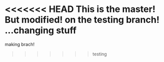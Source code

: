 <<<<<<< HEAD
This is the master! But modified! on the testing branch! ...changing stuff
=======
making brach!
>>>>>>> testing
